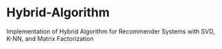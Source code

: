 # Hybrid-Algorithm
Implementation of Hybrid Algorithm for Recommender Systems with SVD, K-NN, and Matrix Factorization
